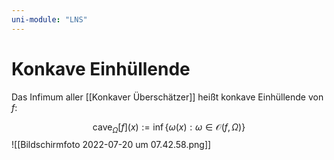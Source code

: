```yaml
---
uni-module: "LNS"
---
```


# Konkave Einhüllende

Das Infimum aller [[Konkaver Überschätzer]] heißt konkave Einhüllende von $f$:

$$\operatorname{cave}_{\Omega}[f](x):=\inf \{\omega(x): \omega \in \mathcal{O}(f, \Omega)\}$$
![[Bildschirmfoto 2022-07-20 um 07.42.58.png]]
